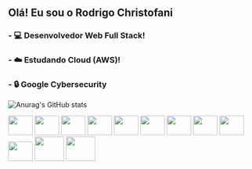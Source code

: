 ## Olá! Eu sou o Rodrigo Christofani


### - 💻  Desenvolvedor Web Full Stack!
### - ☁️   Estudando Cloud (AWS)!
### - 🔒 **Google Cybersecurity**


![Anurag's GitHub stats](https://github-readme-stats.vercel.app/api?username=Christofani&show_icons=true&theme=dark)

<div>
    <img width="50" height="40" src="https://cdn.jsdelivr.net/gh/devicons/devicon/icons/linux/linux-original.svg"  />
    <img width="50" height="40" src="https://cdn.jsdelivr.net/gh/devicons/devicon/icons/javascript/javascript-original.svg" />
    <img width="50" height="40" src="https://cdn.jsdelivr.net/gh/devicons/devicon/icons/typescript/typescript-original.svg" />
    <img width="50" height="40" src="https://cdn.jsdelivr.net/gh/devicons/devicon@latest/icons/python/python-original-wordmark.svg" />
    <img width="50" height="40" src="https://cdn.jsdelivr.net/gh/devicons/devicon/icons/html5/html5-original.svg" />
    <img width="50" height="40" src="https://cdn.jsdelivr.net/gh/devicons/devicon/icons/css3/css3-original.svg" />
    <img width="50" height="40" src="https://cdn.jsdelivr.net/gh/devicons/devicon/icons/react/react-original.svg" />
    <img width="50" height="40" src="https://cdn.jsdelivr.net/gh/devicons/devicon@latest/icons/nodejs/nodejs-original-wordmark.svg" />
    <img width="50" height="40" src="https://cdn.jsdelivr.net/gh/devicons/devicon@latest/icons/mysql/mysql-original-wordmark.svg" />
    <img width="50" height="40" src="https://cdn.jsdelivr.net/gh/devicons/devicon/icons/redux/redux-original.svg" />
    <img width="60" height="50" src="https://cdn.jsdelivr.net/gh/devicons/devicon/icons/docker/docker-plain.svg" />
    <img width="60" height="50" src="https://cdn.jsdelivr.net/gh/devicons/devicon@latest/icons/amazonwebservices/amazonwebservices-original-wordmark.svg" />
          
  </div>
  
##
  <div>
    <a href="https://www.linkedin.com/in/devchristofani/" target="_blank"><img src="https://img.shields.io/badge/LinkedIn-0077B5?style=for-the-badge&logo=linkedin&logoColor=white"  alt=""></a>
    <a href="mailto:christofanir@gmail.com"><img src="https://img.shields.io/badge/Gmail-D14836?style=for-the-badge&logo=gmail&logoColor=white" alt=""></a>
    <a href="https://wa.me/qr/R3VMFLWR5OSPB1"><img src="https://img.shields.io/badge/WhatsApp-25D366?style=for-the-badge&logo=whatsapp&logoColor=white" alt=""></a>
  </div>
